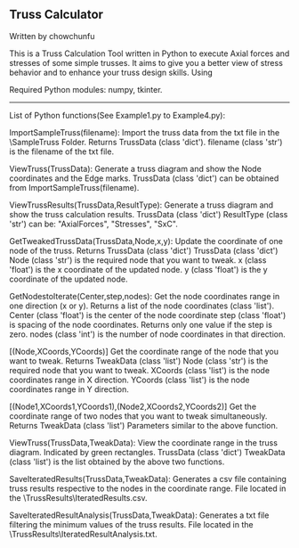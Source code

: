 Truss Calculator
------------------------------------------------------------------------------------
Written by chowchunfu

This is a Truss Calculation Tool written in Python to execute Axial forces and stresses of some simple trusses. It aims to give you a better view of stress behavior and to enhance your truss design skills.
Using 

Required Python modules: numpy, tkinter.

------------------------------------------------------------------------------------
List of Python functions(See Example1.py to Example4.py):

ImportSampleTruss(filename):
Import the truss data from the txt file in the \SampleTruss Folder. Returns TrussData (class 'dict'). 
filename (class 'str') is the filename of the txt file.

ViewTruss(TrussData):
Generate a truss diagram and show the Node coordinates and the Edge marks.
TrussData (class 'dict') can be obtained from ImportSampleTruss(filename).

ViewTrussResults(TrussData,ResultType):
Generate a truss diagram and show the truss calculation results.
TrussData (class 'dict')
ResultType (class 'str') can be: "AxialForces", "Stresses", "SxC".

GetTweakedTrussData(TrussData,Node,x,y):
Update the coordinate of one node of the truss. Returns TrussData (class 'dict')
TrussData (class 'dict')
Node (class 'str') is the required node that you want to tweak.
x (class 'float') is the x coordinate of the updated node.
y (class 'float') is the y coordinate of the updated node.

GetNodestoIterate(Center,step,nodes):
Get the node coordinates range in one direction (x or y). Returns a list of the node coordinates (class 'list').
Center (class 'float') is the center of the node coordinate
step (class 'float') is spacing of the node coordinates. Returns only one value if the step is zero.
nodes (class 'int') is the number of node coordinates in that direction.

[(Node,XCoords,YCoords)]
Get the coordinate range of the node that you want to tweak. Returns TweakData (class 'list')
Node (class 'str') is the required node that you want to tweak.
XCoords (class 'list') is the node coordinates range in X direction.
YCoords (class 'list') is the node coordinates range in Y direction.

[(Node1,XCoords1,YCoords1),(Node2,XCoords2,YCoords2)]
Get the coordinate range of two nodes that you want to tweak simultaneously. Returns TweakData (class 'list')
Parameters similar to the above function.

ViewTruss(TrussData,TweakData):
View the coordinate range in the truss diagram. Indicated by green rectangles.
TrussData (class 'dict')
TweakData (class 'list') is the list obtained by the above two functions.

SaveIteratedResults(TrussData,TweakData):
Generates a csv file containing truss results respective to the nodes in the coordinate range.
File located in the \TrussResults\IteratedResults.csv.

SaveIteratedResultAnalysis(TrussData,TweakData):
Generates a txt file filtering the minimum values of the truss results.
File located in the \TrussResults\IteratedResultAnalysis.txt.
